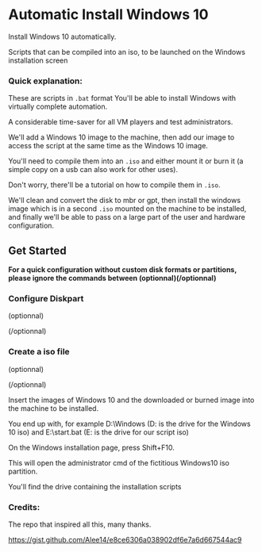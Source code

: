 # Automatic Install Windows 10

Install Windows 10 automatically. 

Scripts that can be compiled into an iso, to be launched on the Windows installation screen

### Quick explanation: 


These are scripts in `.bat` format
You'll be able to install Windows with virtually complete automation.

A considerable time-saver for all VM players and test administrators.

We'll add a Windows 10 image to the machine, then add our image to access the script at the same time as the Windows 10 image.

You'll need to compile them into an `.iso` and either mount it or burn it (a simple copy on a usb can also work for other uses).

Don't worry, there'll be a tutorial on how to compile them in `.iso`.

We'll clean and convert the disk to mbr or gpt, then install the windows image which is in a second `.iso` mounted on the machine to be installed, and finally we'll be able to pass on a large part of the user and hardware configuration.


## Get Started

**For a quick configuration without custom disk formats or partitions, please ignore the commands between (optionnal)(/optionnal)**




### Configure Diskpart
(optionnal)


(/optionnal)

### Create a iso file
(optionnal)


(/optionnal)

Insert the images of Windows 10 and the downloaded or burned image into the machine to be installed.

You end up with, for example 
D:\Windows (D: is the drive for the Windows 10 iso) and E:\start.bat (E: is the drive for our script iso)

On the Windows installation page, press Shift+F10.

This will open the administrator cmd of the fictitious Windows10 iso partition.

You'll find the drive containing the installation scripts


### Credits:
The repo that inspired all this, many thanks.

https://gist.github.com/Alee14/e8ce6306a038902df6e7a6d667544ac9
